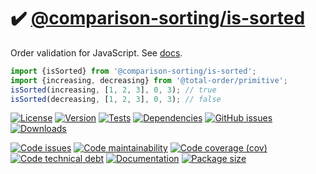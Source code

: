 :heavy_check_mark: [@comparison-sorting/is-sorted](https://comparison-sorting.github.io/is-sorted)
==

Order validation for JavaScript.
See [docs](https://comparison-sorting.github.io/is-sorted/index.html).

```js
import {isSorted} from '@comparison-sorting/is-sorted';
import {increasing, decreasing} from '@total-order/primitive';
isSorted(increasing, [1, 2, 3], 0, 3); // true
isSorted(decreasing, [1, 2, 3], 0, 3); // false
```

[![License](https://img.shields.io/github/license/comparison-sorting/is-sorted.svg)](https://raw.githubusercontent.com/comparison-sorting/is-sorted/main/LICENSE)
[![Version](https://img.shields.io/npm/v/@comparison-sorting/is-sorted.svg)](https://www.npmjs.org/package/@comparison-sorting/is-sorted)
[![Tests](https://img.shields.io/github/workflow/status/comparison-sorting/is-sorted/ci?event=push&label=tests)](https://github.com/comparison-sorting/is-sorted/actions/workflows/ci.yml?query=branch:main)
[![Dependencies](https://img.shields.io/librariesio/github/comparison-sorting/is-sorted.svg)](https://github.com/comparison-sorting/is-sorted/network/dependencies)
[![GitHub issues](https://img.shields.io/github/issues/comparison-sorting/is-sorted.svg)](https://github.com/comparison-sorting/is-sorted/issues)
[![Downloads](https://img.shields.io/npm/dm/@comparison-sorting/is-sorted.svg)](https://www.npmjs.org/package/@comparison-sorting/is-sorted)

[![Code issues](https://img.shields.io/codeclimate/issues/comparison-sorting/is-sorted.svg)](https://codeclimate.com/github/comparison-sorting/is-sorted/issues)
[![Code maintainability](https://img.shields.io/codeclimate/maintainability/comparison-sorting/is-sorted.svg)](https://codeclimate.com/github/comparison-sorting/is-sorted/trends/churn)
[![Code coverage (cov)](https://img.shields.io/codecov/c/gh/comparison-sorting/is-sorted/main.svg)](https://codecov.io/gh/comparison-sorting/is-sorted)
[![Code technical debt](https://img.shields.io/codeclimate/tech-debt/comparison-sorting/is-sorted.svg)](https://codeclimate.com/github/comparison-sorting/is-sorted/trends/technical_debt)
[![Documentation](https://comparison-sorting.github.io/is-sorted/badge.svg)](https://comparison-sorting.github.io/is-sorted/source.html)
[![Package size](https://img.shields.io/bundlephobia/minzip/@comparison-sorting/is-sorted)](https://bundlephobia.com/result?p=@comparison-sorting/is-sorted)
